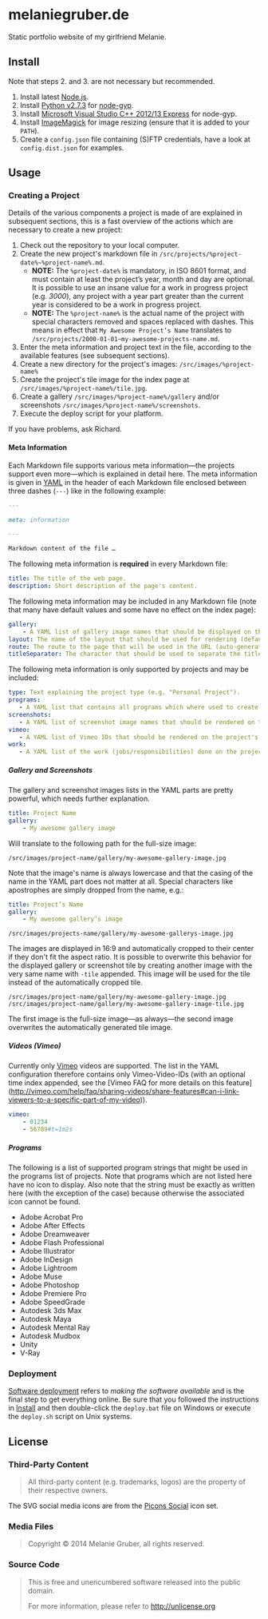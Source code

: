 # melaniegruber.de
Static portfolio website of my girlfriend Melanie.

## Install
Note that steps 2. and 3. are not necessary but recommended.

1. Install latest [Node.js](https://nodejs.org/).
2. Install [Python v2.7.3](http://www.python.org/download/releases/2.7.3#download) for [node-gyp](https://github.com/TooTallNate/node-gyp).
3. Install [Microsoft Visual Studio C++ 2012/13 Express](http://go.microsoft.com/?linkid=9816758) for node-gyp.
4. Install [ImageMagick](http://www.imagemagick.org/script/binary-releases.php) for image resizing (ensure that it is
   added to your `PATH`).
5. Create a `config.json` file containing (S)FTP credentials, have a look at `config.dist.json` for examples.

## Usage
### Creating a Project
Details of the various components a project is made of are explained in subsequent sections, this is a fast overview of
the actions which are necessary to create a new project:

1. Check out the repository to your local computer.
2. Create the new project's markdown file in `/src/projects/%project-date%~%project-name%.md`.
    * **NOTE:** The `%project-date%` is mandatory, in ISO 8601 format, and must contain at least the project’s year,
      month and day are optional. It is possible to use an insane value for a work in progress project (e.g. *3000*),
      any project with a year part greater than the current year is considered to be a work in progress project.
    * **NOTE:** The `%project-name%` is the actual name of the project with special characters removed and spaces
      replaced with dashes. This means in effect that `My Awesome Project’s Name` translates to
      `/src/projects/2000-01-01~my-awesome-projects-name.md`.
3. Enter the meta information and project text in the file, according to the available features (see subsequent
   sections).
4. Create a new directory for the project's images: `/src/images/%project-name%`
5. Create the project's tile image for the index page at `/src/images/%project-name%/tile.jpg`.
6. Create a gallery `/src/images/%project-name%/gallery` and/or screenshots `/src/images/%project-name%/screenshots`.
7. Execute the deploy script for your platform.

If you have problems, ask Richard.

#### Meta Information
Each Markdown file supports various meta information—the projects support even more—which is explained in detail here.
The meta information is given in [YAML](http://www.yaml.org/) in the header of each Markdown file enclosed between three
dashes (`---`) like in the following example:

```markdown
---

meta: information

---

Markdown content of the file …
```

The following meta information is **required** in every Markdown file:

```yaml
title: The title of the web page.
description: Short description of the page's content.
```

The following meta information may be included in any Markdown file (note that many have default values and some have no
effect on the index page):

```yaml
gallery:
    - A YAML list of gallery image names that should be displayed on the page.
layout: The name of the layout that should be used for rendering (defaults to "default").
route: The route to the page that will be used in the URL (auto-generated based on filename).
titleSeparator: The character that should be used to separate the title from the subtitle (defaults to " | ").
```

The following meta information is only supported by projects and may be included:

```yaml
type: Text explaining the project type (e.g. "Personal Project").
programs:
   - A YAML list that contains all programs which where used to create the project.
screenshots:
   - A YAML list of screenshot image names that should be rendered on the project's page.
vimeo:
   - A YAML list of Vimeo IDs that should be rendered on the project's page.
work:
   - A YAML list of the work (jobs/responsibilities) done on the project.
```

##### Gallery and Screenshots
The gallery and screenshot images lists in the YAML parts are pretty powerful, which needs further explanation.

```yaml
title: Project Name
gallery:
    - My awesome gallery image
```

Will translate to the following path for the full-size image:

```
/src/images/project-name/gallery/my-awesome-gallery-image.jpg
```

Note that the image's name is always lowercase and that the casing of the name in the YAML part does not matter at all.
Special characters like apostrophes are simply dropped from the name, e.g.:

```yaml
title: Project’s Name
gallery:
    - My awesome gallery’s image
```

```
/src/images/projects-name/gallery/my-awesome-gallerys-image.jpg
```

The images are displayed in 16:9 and automatically cropped to their center if they don't fit the aspect ratio. It is
possible to overwrite this behavior for the displayed gallery or screenshot tile by creating another image with the very
same name with `-tile` appended. This image will be used for the tile instead of the automatically cropped tile.

```
/src/images/project-name/gallery/my-awesome-gallery-image.jpg
/src/images/project-name/gallery/my-awesome-gallery-image-tile.jpg
```

The first image is the full-size image—as always—the second image overwrites the automatically generated tile image.

##### Videos (Vimeo)
Currently only [Vimeo](https://vimeo.com) videos are supported. The list in the YAML configuration therefore contains
only Vimeo-Video-IDs (with an optional time index appended, see the [Vimeo FAQ for more details on this feature]
(http://vimeo.com/help/faq/sharing-videos/share-features#can-i-link-viewers-to-a-specific-part-of-my-video)).

```yaml
vimeo:
    - 01234
    - 56789#t=1m2s
```

##### Programs
The following is a list of supported program strings that might be used in the programs list of projects. Note that 
programs which are not listed here have no icon to display. Also note that the string must be exactly as written here 
(with the exception of the case) because otherwise the associated icon cannot be found.  

* Adobe Acrobat Pro
* Adobe After Effects
* Adobe Dreamweaver
* Adobe Flash Professional
* Adobe Illustrator
* Adobe InDesign
* Adobe Lightroom
* Adobe Muse
* Adobe Photoshop
* Adobe Premiere Pro
* Adobe SpeedGrade
* Autodesk 3ds Max
* Autodesk Maya
* Autodesk Mental Ray
* Autodesk Mudbox
* Unity
* V-Ray

### Deployment
[Software deployment](https://en.wikipedia.org/wiki/Software_deployment) refers to *making the software available* and 
is the final step to get everything online. Be sure that you followed the instructions in [Install](#install) and then 
double-click the `deploy.bat` file on Windows or execute the `deploy.sh` script on Unix systems.

## License
### Third-Party Content
> All third-party content (e.g. trademarks, logos) are the property of their respective owners.

The SVG social media icons are from the [Picons Social](https://picons.me/download-social.php) icon set.

### Media Files
> Copyright © 2014 Melanie Gruber, all rights reserved.

### Source Code
> This is free and unencumbered software released into the public domain.
> 
> For more information, please refer to <http://unlicense.org>
